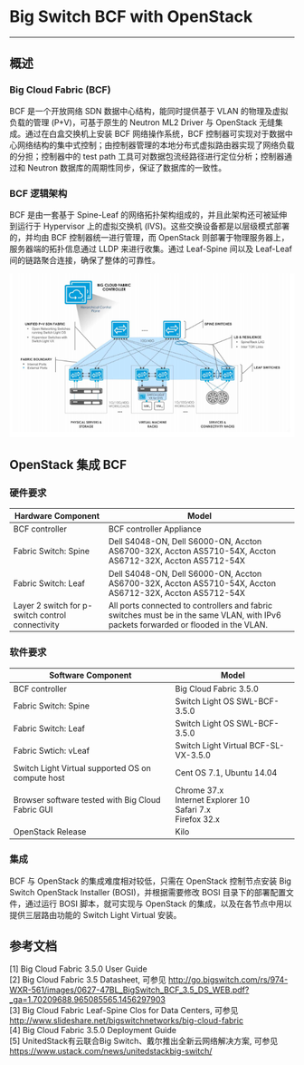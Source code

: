 # Big Switch BCF with OpenStack
---

## 概述

### Big Cloud Fabric (BCF)
BCF 是一个开放网络 SDN 数据中心结构，能同时提供基于 VLAN 的物理及虚拟负载的管理 (P+V)，可基于原生的 Neutron ML2 Driver 与 OpenStack 无缝集成。通过在白盒交换机上安装 BCF 网络操作系统，BCF 控制器可实现对于数据中心网络结构的集中式控制；由控制器管理的本地分布式虚拟路由器实现了网络负载的分担；控制器中的 test path 工具可对数据包流经路径进行定位分析；控制器通过和 Neutron 数据库的周期性同步，保证了数据库的一致性。

### BCF 逻辑架构
BCF 是由一套基于 Spine-Leaf 的网络拓扑架构组成的，并且此架构还可被延伸到运行于 Hypervisor 上的虚拟交换机 (IVS)。这些交换设备都是以层级模式部署的，并均由 BCF 控制器统一进行管理，而 OpenStack 则部署于物理服务器上，服务器端的拓扑信息通过 LLDP 来进行收集。通过 Leaf-Spine 间以及 Leaf-Leaf 间的链路聚合连接，确保了整体的可靠性。

![bcf_logic_view](../../images/ecosystem/bcf_logic_view.png "Figure 1. BCF Logical Architecture")

## OpenStack 集成 BCF

### 硬件要求
| Hardware Component | Model |
| ------------------ | ----- |
| BCF controller | BCF controller Appliance |
| Fabric Switch: Spine | Dell S4048-ON, Dell S6000-ON, Accton AS6700-32X, Accton AS5710-54X, Accton AS6712-32X, Accton AS5712-54X |
| Fabric Switch: Leaf | Dell S4048-ON, Dell S6000-ON, Accton AS6700-32X, Accton AS5710-54X, Accton AS6712-32X, Accton AS5712-54X |
| Layer 2 switch for p-switch control connectivity | All ports connected to controllers and fabric switches must be in the same VLAN, with IPv6 packets forwarded or flooded in the VLAN. |

### 软件要求
| Software Component | Model |
| ------------------ | ----- |
| BCF controller | Big Cloud Fabric 3.5.0 |
| Fabric Switch: Spine | Switch Light OS SWL-BCF-3.5.0 |
| Fabric Switch: Leaf | Switch Light OS SWL-BCF-3.5.0 |
| Fabric Swtich: vLeaf | Switch Light Virtual BCF-SL-VX-3.5.0 |
| Switch Light Virtual supported OS on compute host | Cent OS 7.1, Ubuntu 14.04 |
| Browser software tested with Big Cloud Fabric GUI | Chrome 37.x <br> Internet Explorer 10 <br> Safari 7.x <br> Firefox 32.x |
| OpenStack Release | Kilo |

### 集成
BCF 与 OpenStack 的集成难度相对较低，只需在 OpenStack 控制节点安装 Big Switch OpenStack Installer (BOSI)，并根据需要修改 BOSI 目录下的部署配置文件，通过运行 BOSI 脚本，就可实现与 OpenStack 的集成，以及在各节点中用以提供三层路由功能的 Switch Light Virtual 安装。

## 参考文档
[1] Big Cloud Fabric 3.5.0 User Guide  
[2] Big Cloud Fabric 3.5 Datasheet, 可参见 http://go.bigswitch.com/rs/974-WXR-561/images/0627-47BL_BigSwitch_BCF_3.5_DS_WEB.pdf?_ga=1.70209688.965085565.1456297903  
[3] Big Cloud Fabric Leaf-Spine Clos for Data Centers, 可参见 http://www.slideshare.net/bigswitchnetworks/big-cloud-fabric  
[4] Big Cloud Fabric 3.5.0 Deployment Guide  
[5] UnitedStack有云联合Big Switch、戴尔推出全新云网络解决方案, 可参见 https://www.ustack.com/news/unitedstackbig-switch/
